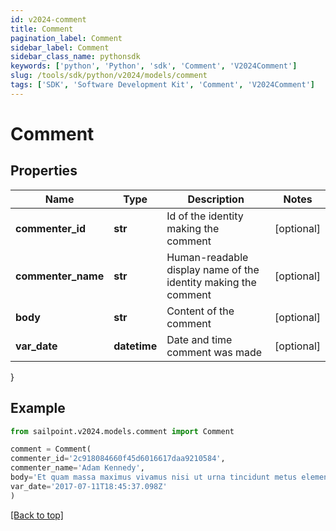 ```yaml
---
id: v2024-comment
title: Comment
pagination_label: Comment
sidebar_label: Comment
sidebar_class_name: pythonsdk
keywords: ['python', 'Python', 'sdk', 'Comment', 'V2024Comment'] 
slug: /tools/sdk/python/v2024/models/comment
tags: ['SDK', 'Software Development Kit', 'Comment', 'V2024Comment']
---
```


# Comment


## Properties

Name | Type | Description | Notes
------------ | ------------- | ------------- | -------------
**commenter_id** | **str** | Id of the identity making the comment | [optional] 
**commenter_name** | **str** | Human-readable display name of the identity making the comment | [optional] 
**body** | **str** | Content of the comment | [optional] 
**var_date** | **datetime** | Date and time comment was made | [optional] 
}

## Example

```python
from sailpoint.v2024.models.comment import Comment

comment = Comment(
commenter_id='2c918084660f45d6016617daa9210584',
commenter_name='Adam Kennedy',
body='Et quam massa maximus vivamus nisi ut urna tincidunt metus elementum erat.',
var_date='2017-07-11T18:45:37.098Z'
)

```
[[Back to top]](#) 

